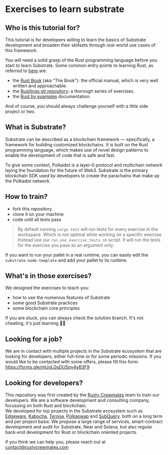 # Exercises to learn substrate

## Who is this tutorial for?

This tutorial is for developers willing to learn the basics of Substrate development and broaden their skillsets through real-world use cases of this framework.

You will need a solid grasp of the Rust programming language before you start to learn Substrate.
Some common entry points to learning Rust, as referred to [here](https://www.rust-lang.org/learn) are:
- the [Rust Book](https://doc.rust-lang.org/book/) (aka "The Book"): the official manual, which is very well written and approachable.
- the [Rustlings git repository](https://github.com/rust-lang/rustlings/): a thorough series of exercises.
- the [Rust by examples](https://doc.rust-lang.org/stable/rust-by-example/) documentation.

And of course, you should always challenge yourself with a little side project or two.


## What is Substrate?

Substrate can be described as a blockchain framework — specifically, a framework for building customized blockchains.
It is built on the Rust programming language, which makes use of novel design patterns to enable the development of code that is safe and fast.

To give some context, Polkadot is a layer-0 protocol and multichain network laying the foundation for the future of Web3.
Substrate is the primary blockchain SDK used by developers to create the parachains that make up the Polkadot network.


## How to train?

- fork this repository
- clone it on your machine
- code until all tests pass

> By default running `cargo test` will run tests for every exercise in the workspace. Which is not optimal while working on a specific exercise.  
> Instead use our `run_one_exercise_tests.sh` script. It will run the tests for the exercise you pass as an argument only.

If you want to run your pallet in a real runtime, you can easily edit the `substrate-node-template` and add your pallet to its runtime.

## What's in those exercises?

We designed the exercises to teach you:
- how to use the numerous features of Substrate
- some good Substrate practices
- some blockchain core principles

If you are stuck, you can always check the solution branch. It's not cheating, it's just learning 🧑‍🎓

## Looking for a job?

We are in contact with multiple projects in the Substrate ecosystem that are looking for developers, either full-time or for some periodic missions. If you would like to be contacted with some offers, please fill this form: https://forms.gle/mUoLGsDUSpy4yB3F9

## Looking for developers?

This repository was first created by the [Rusty Crewmates](https://rustycrewmates.com/) team to train our developers. We are a software development and consulting company, focussing on both Rust and blockchain.  
We developed for top projects in the Substrate ecosystem such as [Edgeware](https://edgewa.re/), [Kabocha](https://www.kabocha.network/), [Ternoa](https://www.ternoa.com/), [Polkaswap](https://polkaswap.io/) and [SubQuery](https://explorer.subquery.network/), both on a long term and per project basis.
We propose a large range of services, smart-contract development and audit for Substrate, Near and Solana, but also regular back-end development for Rust or blockchain oriented projects.

If you think we can help you, please reach out at contact@rustycrewmates.com
